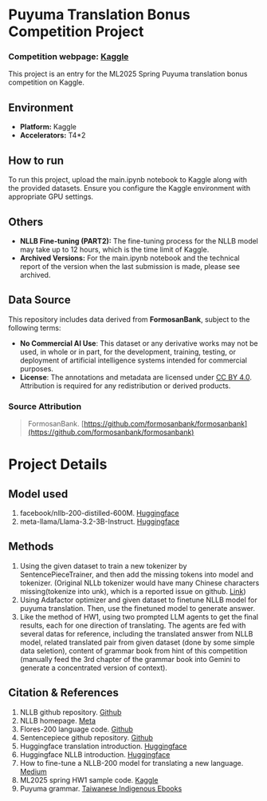 # Puyuma Translation Bonus Competition Project

### Competition webpage: [Kaggle](https://www.kaggle.com/competitions/ml-2025-bonus-competition/overview)

This project is an entry for the ML2025 Spring Puyuma translation bonus competition on Kaggle.

## Environment

- **Platform:** Kaggle
- **Accelerators:** T4*2

## How to run

To run this project, upload the main.ipynb notebook to Kaggle along with the provided datasets. Ensure you configure the Kaggle environment with appropriate GPU settings.

## Others

- **NLLB Fine-tuning (PART2):** The fine-tuning process for the NLLB model may take up to 12 hours, which is the time limit of Kaggle.
- **Archived Versions:** For the main.ipynb notebook and the technical report of the version when the last submission is made, please see archived.

## Data Source

This repository includes data derived from **FormosanBank**, subject to the following terms:

- **No Commercial AI Use**: This dataset or any derivative works may not be used, in whole or in part, for the development, training, testing, or deployment of artificial intelligence systems intended for commercial purposes.
- **License**: The annotations and metadata are licensed under [CC BY 4.0](https://creativecommons.org/licenses/by/4.0/). Attribution is required for any redistribution or derived products.

### Source Attribution

> FormosanBank. [https://github.com/formosanbank/formosanbank](https://github.com/formosanbank/formosanbank)

###

# Project Details

## Model used 

1. facebook/nllb-200-distilled-600M. [Huggingface](https://huggingface.co/facebook/nllb-200-distilled-600M)
1. meta-llama/Llama-3.2-3B-Instruct. [Huggingface](https://huggingface.co/meta-llama/Llama-3.2-3B-Instruct)

## Methods

1. Using the given dataset to train a new tokenizer by SentencePieceTrainer, and then add the missing tokens into model and tokenizer. (Original NLLb tokenizer would have many Chinese characters missing(tokenize into unk), which is a reported issue on github. [Link](https://github.com/facebookresearch/fairseq/issues/4560))
2. Using Adafactor optimizer and given dataset to finetune NLLB model for puyuma translation. Then, use the finetuned model to generate answer.
3. Like the method of HW1, using two prompted LLM agents to get the final results, each for one direction of translating. The agents are fed with several datas for reference, including the translated answer from NLLB model, related translated pair from given dataset (done by some simple data seletion), content of grammar book from hint of this competition (manually feed the 3rd chapter of the grammar book into Gemini to generate a concentrated version of context). 

## Citation & References

1. NLLB github repository. [Github](https://github.com/facebookresearch/fairseq/tree/nllb)
2. NLLB homepage. [Meta](https://ai.meta.com/research/no-language-left-behind/)
3. Flores-200 language code. [Github](https://github.com/facebookresearch/flores/tree/main/flores200)
3. Sentencepiece github repository. [Github](https://github.com/google/sentencepiece)
4. Huggingface translation introduction. [Huggingface](https://huggingface.co/docs/transformers/main/en/tasks/translation)
5. Huggingface NLLB introduction. [Huggingface](https://huggingface.co/docs/transformers/main/en/model_doc/nllb)
6. How to fine-tune a NLLB-200 model for translating a new language. [Medium](https://cointegrated.medium.com/how-to-fine-tune-a-nllb-200-model-for-translating-a-new-language-a37fc706b865)
7. ML2025 spring HW1 sample code. [Kaggle](https://www.kaggle.com/code/u0ulin/ml2025-homework-1)
8. Puyuma grammar. [Taiwanese Indigenous Ebooks](https://alilin.cip.gov.tw/Book/417)